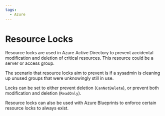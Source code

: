 ```yaml
---
tags:
  - Azure
---
```


# Resource Locks

Resource locks are used in Azure Active Directory to prevent accidental
modification and deletion of critical resources. This resource could be a server
or access group.

The scenario that resource locks aim to prevent is if a sysadmin is cleaning up
unused groups that were unknowingly still in use.

Locks can be set to either prevent deletion (`CanNotDelete`), or prevent both
modification and deletion (`ReadOnly`).

Resource locks can also be used with Azure Blueprints to enforce certain
resource locks to always exist.
